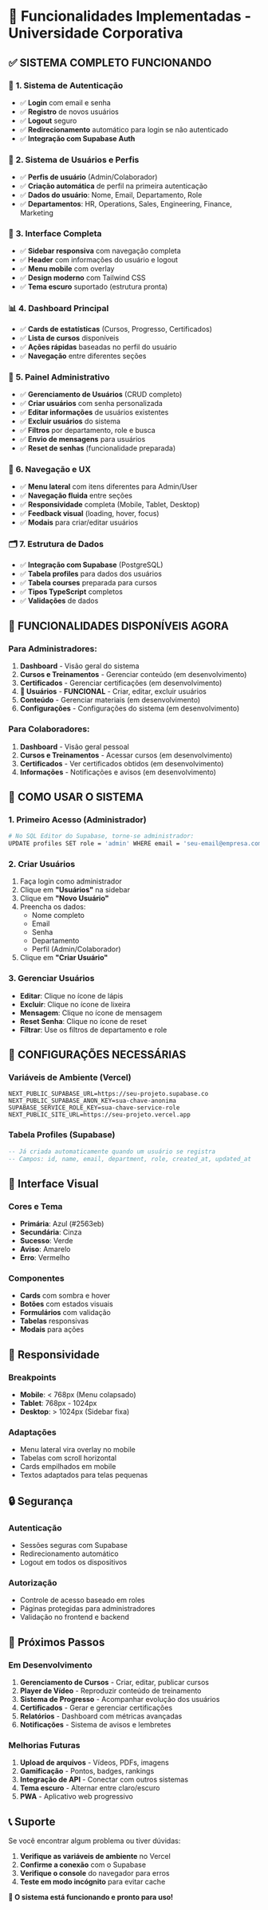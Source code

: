 # 🎯 Funcionalidades Implementadas - Universidade Corporativa

## ✅ **SISTEMA COMPLETO FUNCIONANDO**

### 🔐 **1. Sistema de Autenticação**
- ✅ **Login** com email e senha
- ✅ **Registro** de novos usuários
- ✅ **Logout** seguro
- ✅ **Redirecionamento** automático para login se não autenticado
- ✅ **Integração com Supabase Auth**

### 👥 **2. Sistema de Usuários e Perfis**
- ✅ **Perfis de usuário** (Admin/Colaborador)
- ✅ **Criação automática** de perfil na primeira autenticação
- ✅ **Dados do usuário**: Nome, Email, Departamento, Role
- ✅ **Departamentos**: HR, Operations, Sales, Engineering, Finance, Marketing

### 🎨 **3. Interface Completa**
- ✅ **Sidebar responsiva** com navegação completa
- ✅ **Header** com informações do usuário e logout
- ✅ **Menu mobile** com overlay
- ✅ **Design moderno** com Tailwind CSS
- ✅ **Tema escuro** suportado (estrutura pronta)

### 📊 **4. Dashboard Principal**
- ✅ **Cards de estatísticas** (Cursos, Progresso, Certificados)
- ✅ **Lista de cursos** disponíveis
- ✅ **Ações rápidas** baseadas no perfil do usuário
- ✅ **Navegação** entre diferentes seções

### 🔧 **5. Painel Administrativo**
- ✅ **Gerenciamento de Usuários** (CRUD completo)
- ✅ **Criar usuários** com senha personalizada
- ✅ **Editar informações** de usuários existentes
- ✅ **Excluir usuários** do sistema
- ✅ **Filtros** por departamento, role e busca
- ✅ **Envio de mensagens** para usuários
- ✅ **Reset de senhas** (funcionalidade preparada)

### 📱 **6. Navegação e UX**
- ✅ **Menu lateral** com itens diferentes para Admin/User
- ✅ **Navegação fluida** entre seções
- ✅ **Responsividade** completa (Mobile, Tablet, Desktop)
- ✅ **Feedback visual** (loading, hover, focus)
- ✅ **Modais** para criar/editar usuários

### 🗂️ **7. Estrutura de Dados**
- ✅ **Integração com Supabase** (PostgreSQL)
- ✅ **Tabela profiles** para dados dos usuários
- ✅ **Tabela courses** preparada para cursos
- ✅ **Tipos TypeScript** completos
- ✅ **Validações** de dados

## 🚀 **FUNCIONALIDADES DISPONÍVEIS AGORA**

### **Para Administradores:**
1. **Dashboard** - Visão geral do sistema
2. **Cursos e Treinamentos** - Gerenciar conteúdo (em desenvolvimento)
3. **Certificados** - Gerenciar certificações (em desenvolvimento)
4. **👥 Usuários** - **FUNCIONAL** - Criar, editar, excluir usuários
5. **Conteúdo** - Gerenciar materiais (em desenvolvimento)
6. **Configurações** - Configurações do sistema (em desenvolvimento)

### **Para Colaboradores:**
1. **Dashboard** - Visão geral pessoal
2. **Cursos e Treinamentos** - Acessar cursos (em desenvolvimento)
3. **Certificados** - Ver certificados obtidos (em desenvolvimento)
4. **Informações** - Notificações e avisos (em desenvolvimento)

## 🎯 **COMO USAR O SISTEMA**

### **1. Primeiro Acesso (Administrador)**
```bash
# No SQL Editor do Supabase, torne-se administrador:
UPDATE profiles SET role = 'admin' WHERE email = 'seu-email@empresa.com';
```

### **2. Criar Usuários**
1. Faça login como administrador
2. Clique em **"Usuários"** na sidebar
3. Clique em **"Novo Usuário"**
4. Preencha os dados:
   - Nome completo
   - Email
   - Senha
   - Departamento
   - Perfil (Admin/Colaborador)
5. Clique em **"Criar Usuário"**

### **3. Gerenciar Usuários**
- **Editar**: Clique no ícone de lápis
- **Excluir**: Clique no ícone de lixeira
- **Mensagem**: Clique no ícone de mensagem
- **Reset Senha**: Clique no ícone de reset
- **Filtrar**: Use os filtros de departamento e role

## 🔧 **CONFIGURAÇÕES NECESSÁRIAS**

### **Variáveis de Ambiente (Vercel)**
```env
NEXT_PUBLIC_SUPABASE_URL=https://seu-projeto.supabase.co
NEXT_PUBLIC_SUPABASE_ANON_KEY=sua-chave-anonima
SUPABASE_SERVICE_ROLE_KEY=sua-chave-service-role
NEXT_PUBLIC_SITE_URL=https://seu-projeto.vercel.app
```

### **Tabela Profiles (Supabase)**
```sql
-- Já criada automaticamente quando um usuário se registra
-- Campos: id, name, email, department, role, created_at, updated_at
```

## 🎨 **Interface Visual**

### **Cores e Tema**
- **Primária**: Azul (#2563eb)
- **Secundária**: Cinza
- **Sucesso**: Verde
- **Aviso**: Amarelo
- **Erro**: Vermelho

### **Componentes**
- **Cards** com sombra e hover
- **Botões** com estados visuais
- **Formulários** com validação
- **Tabelas** responsivas
- **Modais** para ações

## 📱 **Responsividade**

### **Breakpoints**
- **Mobile**: < 768px (Menu colapsado)
- **Tablet**: 768px - 1024px
- **Desktop**: > 1024px (Sidebar fixa)

### **Adaptações**
- Menu lateral vira overlay no mobile
- Tabelas com scroll horizontal
- Cards empilhados em mobile
- Textos adaptados para telas pequenas

## 🔒 **Segurança**

### **Autenticação**
- Sessões seguras com Supabase
- Redirecionamento automático
- Logout em todos os dispositivos

### **Autorização**
- Controle de acesso baseado em roles
- Páginas protegidas para administradores
- Validação no frontend e backend

## 🚀 **Próximos Passos**

### **Em Desenvolvimento**
1. **Gerenciamento de Cursos** - Criar, editar, publicar cursos
2. **Player de Vídeo** - Reproduzir conteúdo de treinamento
3. **Sistema de Progresso** - Acompanhar evolução dos usuários
4. **Certificados** - Gerar e gerenciar certificações
5. **Relatórios** - Dashboard com métricas avançadas
6. **Notificações** - Sistema de avisos e lembretes

### **Melhorias Futuras**
1. **Upload de arquivos** - Vídeos, PDFs, imagens
2. **Gamificação** - Pontos, badges, rankings
3. **Integração de API** - Conectar com outros sistemas
4. **Tema escuro** - Alternar entre claro/escuro
5. **PWA** - Aplicativo web progressivo

## 📞 **Suporte**

Se você encontrar algum problema ou tiver dúvidas:

1. **Verifique as variáveis de ambiente** no Vercel
2. **Confirme a conexão** com o Supabase
3. **Verifique o console** do navegador para erros
4. **Teste em modo incógnito** para evitar cache

**🎉 O sistema está funcionando e pronto para uso!**
